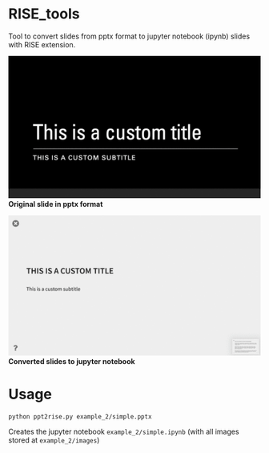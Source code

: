# RISE_tools
Tool to convert slides from pptx format to jupyter notebook (ipynb) slides with RISE extension.

![Original slide in pptx format](readme_images/pptx.gif)
**Original slide in pptx format**

![Converted slides to jupyter notebook](readme_images/ipynb.gif)
**Converted slides to jupyter notebook**

# Usage

`python ppt2rise.py example_2/simple.pptx`

Creates the jupyter notebook `example_2/simple.ipynb` (with all images stored at `example_2/images`)
